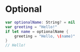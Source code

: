 # Optional

```swift
var optionalName: String? = nil
var greeting = "Hello!"
if let name = optionalName {
    greeting = "Hello, \(name)"
}
// Hello!
```

